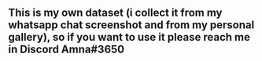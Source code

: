 ## This is my own dataset (i collect it from my whatsapp chat screenshot and from my personal gallery), so if you want to use it please reach me in Discord Amna#3650